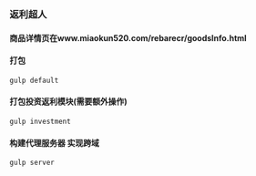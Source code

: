 ### 返利超人
#### 商品详情页在www.miaokun520.com/rebarecr/goodsInfo.html

#### 打包
	gulp default
#### 打包投资返利模块(需要额外操作)
	gulp investment
#### 构建代理服务器 实现跨域
	gulp server
